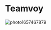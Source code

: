 # Teamvoy

![photo1657467879](https://user-images.githubusercontent.com/50370915/178156849-ce7ad322-f4cf-4b0f-acb3-4e37ba12bdd6.jpeg)
